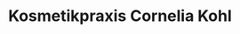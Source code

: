 ---
title: "Kosmetikpraxis Cornelia Kohl"
url: /freital/kosmetikpraxis-cornelia-kohl/
shop: Kosmetik
---